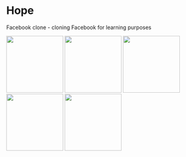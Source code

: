 # Hope
Facebook clone - cloning Facebook for learning purposes
<p>
  <img src="https://user-images.githubusercontent.com/113052880/189617997-2d5daa37-21c6-44a0-b479-48c8c7432448.jpg" width="150">
  <img src="https://user-images.githubusercontent.com/113052880/189618102-d26881c6-1e3f-40e0-98eb-22b97611a2ac.jpg" width="150">
  
  <img src="![Screenshot_20220912-110447_Hope](https://user-images.githubusercontent.com/113052880/189618939-3ff39e2e-c307-4ab6-b100-99c7877fb95e.jpg)" width="150">
  
  <img src="![Screenshot_20220912-110455_Hope](https://user-images.githubusercontent.com/113052880/189619022-819f73cb-ea20-46b4-a82b-063e09cf2886.jpg)" width="150">
  <img src="![Screenshot_20220912-110503_Hope](https://user-images.githubusercontent.com/113052880/189619063-ae231e76-6451-4407-bd6c-3ae3fdd8533d.jpg)" width="150">
</p>
